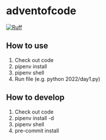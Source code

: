 # adventofcode

[![Ruff](https://img.shields.io/endpoint?url=https://raw.githubusercontent.com/astral-sh/ruff/main/assets/badge/v2.json)](https://github.com/astral-sh/ruff)

## How to use

1. Check out code
2. pipenv install
3. pipenv shell
4. Run file (e.g. python 2022/day1.py)

## How to develop

1. Check out code
2. pipenv install -d
3. pipenv shell
4. pre-commit install
